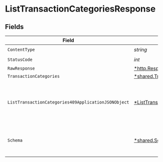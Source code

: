 # ListTransactionCategoriesResponse


## Fields

| Field                                                                                                                  | Type                                                                                                                   | Required                                                                                                               | Description                                                                                                            |
| ---------------------------------------------------------------------------------------------------------------------- | ---------------------------------------------------------------------------------------------------------------------- | ---------------------------------------------------------------------------------------------------------------------- | ---------------------------------------------------------------------------------------------------------------------- |
| `ContentType`                                                                                                          | *string*                                                                                                               | :heavy_check_mark:                                                                                                     | N/A                                                                                                                    |
| `StatusCode`                                                                                                           | *int*                                                                                                                  | :heavy_check_mark:                                                                                                     | N/A                                                                                                                    |
| `RawResponse`                                                                                                          | [*http.Response](https://pkg.go.dev/net/http#Response)                                                                 | :heavy_minus_sign:                                                                                                     | N/A                                                                                                                    |
| `TransactionCategories`                                                                                                | [*shared.TransactionCategories](../../models/shared/transactioncategories.md)                                          | :heavy_minus_sign:                                                                                                     | Success                                                                                                                |
| `ListTransactionCategories409ApplicationJSONObject`                                                                    | [*ListTransactionCategories409ApplicationJSON](../../models/operations/listtransactioncategories409applicationjson.md) | :heavy_minus_sign:                                                                                                     | The data type's dataset has not been requested or is still syncing.                                                    |
| `Schema`                                                                                                               | [*shared.Schema](../../models/shared/schema.md)                                                                        | :heavy_minus_sign:                                                                                                     | Your `query` parameter was not correctly formed                                                                        |